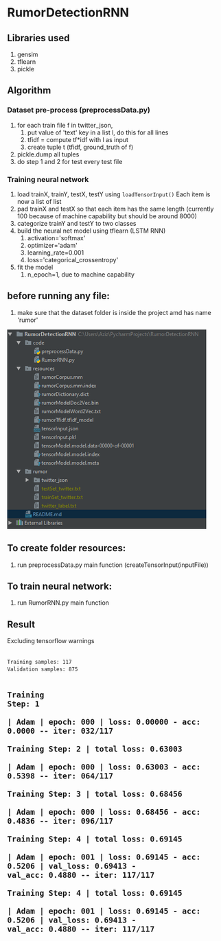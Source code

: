 # RumorDetectionRNN

## Libraries used

1. gensim
2. tflearn
3. pickle

## Algorithm

### Dataset pre-process (preprocessData.py)

1. for each train file f in twitter_json, 
    1. put value of 'text' key in a list l, do this for all lines
    2. tfidf = compute tf*idf with l as input
    3. create tuple t (tfidf, ground_truth of f)
2. pickle.dump all tuples
3. do step 1 and 2 for test every test file

### Training neural network

1. load trainX, trainY, testX, testY using <code>loadTensorInput()</code> Each item is now a list of list
2. pad trainX and testX so that each item has the same length (currently 100 because of machine capability but should be around 8000)  
3. categorize trainY and testY to two classes
4. build the neural net model using tflearn (LSTM RNN)
    1. activation='softmax'
    2. optimizer='adam'
    3. learning_rate=0.001
    4. loss='categorical_crossentropy'
5. fit the model
    1. n_epoch=1, due to machine capability

## before running any file:

1. make sure that the dataset folder is inside the project amd has name 'rumor'

![alt tag](images/sampleFileStructure.PNG)

## To create folder resources:

1. run preprocessData.py main function (createTensorInput(inputFile))


## To train neural network:

1. run RumorRNN.py main function 



## Result

Excluding tensorflow warnings

<code>
Training samples: 117  
Validation samples: 875  

Training Step: 1  
| Adam | epoch: 000 | loss: 0.00000 - acc: 0.0000 -- iter: 032/117  
Training Step: 2  | total loss: 0.63003  
| Adam | epoch: 000 | loss: 0.63003 - acc: 0.5398 -- iter: 064/117  
Training Step: 3  | total loss: 0.68456  
| Adam | epoch: 000 | loss: 0.68456 - acc: 0.4836 -- iter: 096/117  
Training Step: 4  | total loss: 0.69145  
| Adam | epoch: 001 | loss: 0.69145 - acc: 0.5206 | val_loss: 0.69413 - val_acc: 0.4880 -- iter: 117/117  
Training Step: 4  | total loss: 0.69145  
| Adam | epoch: 001 | loss: 0.69145 - acc: 0.5206 | val_loss: 0.69413 - val_acc: 0.4880 -- iter: 117/117  
--  
</code>
